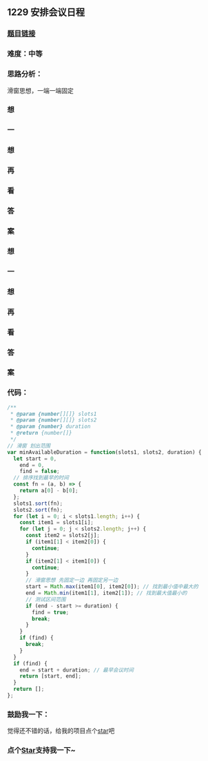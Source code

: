 ## 1229 安排会议日程

### [题目链接](https://leetcode-cn.com/problems/meeting-scheduler/)

### 难度：中等

### 思路分析：

滑窗思想，一端一端固定

### 想

### 一

### 想

### 再

### 看

### 答

### 案

### 想

### 一

### 想

### 再

### 看

### 答

### 案

### 代码：

```js
/**
 * @param {number[][]} slots1
 * @param {number[][]} slots2
 * @param {number} duration
 * @return {number[]}
 */
// 滑窗 划出范围
var minAvailableDuration = function(slots1, slots2, duration) {
  let start = 0,
    end = 0,
    find = false;
  // 排序找到最早的时间
  const fn = (a, b) => {
    return a[0] - b[0];
  };
  slots1.sort(fn);
  slots2.sort(fn);
  for (let i = 0; i < slots1.length; i++) {
    const item1 = slots1[i];
    for (let j = 0; j < slots2.length; j++) {
      const item2 = slots2[j];
      if (item1[1] < item2[0]) {
        continue;
      }
      if (item2[1] < item1[0]) {
        continue;
      }
      // 滑窗思想 先固定一边 再固定另一边
      start = Math.max(item1[0], item2[0]); // 找到最小值中最大的
      end = Math.min(item1[1], item2[1]); // 找到最大值最小的
      // 测试区间范围
      if (end - start >= duration) {
        find = true;
        break;
      }
    }
    if (find) {
      break;
    }
  }
  if (find) {
    end = start + duration; // 最早会议时间
    return [start, end];
  }
  return [];
};
```

### 鼓励我一下：

觉得还不错的话，给我的项目点个[star](https://github.com/OBKoro1/Brush_algorithm)吧
<!-- 特殊字符串：用于修改/删除markdown的结尾提示语-OBKoro1 -->
### 点个[Star](https://github.com/OBKoro1/Brush_algorithm)支持我一下~


